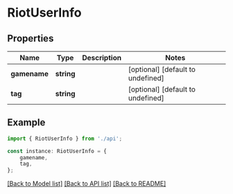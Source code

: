 # RiotUserInfo


## Properties

Name | Type | Description | Notes
------------ | ------------- | ------------- | -------------
**gamename** | **string** |  | [optional] [default to undefined]
**tag** | **string** |  | [optional] [default to undefined]

## Example

```typescript
import { RiotUserInfo } from './api';

const instance: RiotUserInfo = {
    gamename,
    tag,
};
```

[[Back to Model list]](../README.md#documentation-for-models) [[Back to API list]](../README.md#documentation-for-api-endpoints) [[Back to README]](../README.md)
